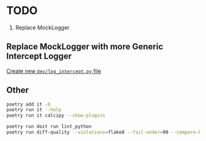 # TODO

1. Replace MockLogger

## Replace MockLogger with more Generic Intercept Logger

[Create new `dev/log_intercept.py` file](https://pawamoy.github.io/posts/unify-logging-for-a-gunicorn-uvicorn-app/)

## Other

```sh
poetry add it -D
poetry run it --help
poetry run it calcipy --show-plugins

poetry run doit run lint_python
poetry run diff-quality --violations=flake8 --fail-under=90 --compare-branch=origin/main  --html-report report.html
```
